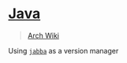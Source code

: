 # [Java](<https://en.wikipedia.org/wiki/Java_(programming_language)>)

> [Arch Wiki](https://wiki.archlinux.org/index.php/Java)

Using [`jabba`](https://github.com/shyiko/jabba) as a version manager

